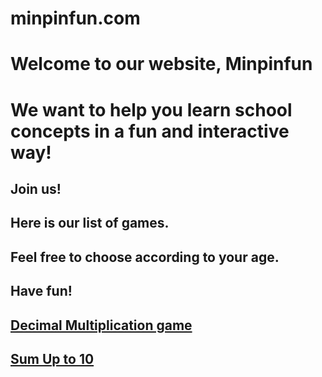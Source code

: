 # minpinfun.com

# Welcome to our website, Minpinfun
# We want to help you learn school concepts in a fun and interactive way!
## Join us!
## Here is our list of games.
## Feel free to choose according to your age.
## Have fun!

## [Decimal Multiplication game](/20250330_decimalmultiplic/)
## [Sum Up to 10](/20250330_SumUpto10/)
